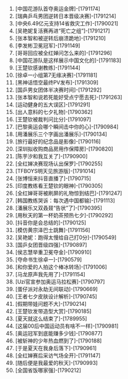 
1. [中国花游队首夺奥运金牌]-[1791174]
1. [瑞典乒乓男团逆转日本晋级决赛]-[1791214]
1. [中央6.49亿元支持14省救灾工作]-[1790021]
1. [吴艳妮复活赛再进“死亡之组”]-[1791217]
1. [张本智和被逆转后崩溃跪地]-[1791210]
1. [李发彬卫冕冠军]-[1791149]
1. [哥哥回应被全红婵问怎么来的]-[1791296]
1. [中国花游队是这样展示中国文化的]-[1791183]
1. [王楚钦感谢教练]-[1791144]
1. [徐卓一小组第7无缘决赛]-[1791181]
1. [黑神话悟空最终PV发布]-[1791309]
1. [国乒男女团体半决赛时间]-[1791292]
1. [张本智和说若死能好受点宁愿去死]-[1791263]
1. [运动健身的五大误区]-[1791291]
1. [出人意料的七夕礼物]-[1790362]
1. [王楚钦被裁判问比分]-[1791097]
1. [巴黎奥运会哪个瞬间击中你的心]-[1790984]
1. [用潘展乐三个字画出潘展乐]-[1790134]
1. [旅行最好的纪念品是影像]-[1790116]
1. [深圳拟收购商品房用作保障房]-[1790820]
1. [陈芋汐和我互关了]-[1790900]
1. [全红婵决赛现场认出保罗]-[1790255]
1. [TFBOYS明天见旅游版]-[1791014]
1. [张博恒来抖音直播了]-[1790715]
1. [印度教练看王楚钦的眼神]-[1790305]
1. [全红婵哥哥被刷屏的礼物惊到结巴]-[1791247]
1. [韩国教练哭诉：每次遇中国都输]-[1791113]
1. [潘展乐又双叒叕“告状”了]-[1790395]
1. [用秋天的第一杯奶茶预热七夕]-[1790292]
1. [抖音你是会总结的]-[1790125]
1. [模仿黄宗泽巴士跳舞]-[1791156]
1. [吴艳妮：跑得太慢给自己打0分]-[1790549]
1. [国乒女团晋级四强]-[1790897]
1. [侯志慧举重卫冕夺金]-[1790910]
1. [夺命书生徐卓一]-[1790579]
1. [和你爱的人拍这个棒冰转场]-[1791006]
1. [马龙原声我先用了]-[1791154]
1. [Uzi官宣参加奥运马拉松赛]-[1790797]
1. [蛋仔派对永劫无间联动]-[1790669]
1. [王者七夕皮肤设计解析]-[1790745]
1. [假期带娃问题不大]-[1790214]
1. [王楚钦发带造型大赏]-[1790185]
1. [夏天就这么结束了]-[1789955]
1. [这届00后中国运动员有啥不一样]-[1790981]
1. [奥运冠军到底能赚多少钱]-[1790877]
1. [被斩神的少年热血燃到了]-[1790188]
1. [于是夏天在我身后落下]-[1790961]
1. [全红婵赛后采访气场全开]-[1791147]
1. [随后便是我最爱的秋天]-[1790993]
1. [全国省饭哪家强]-[1790212]